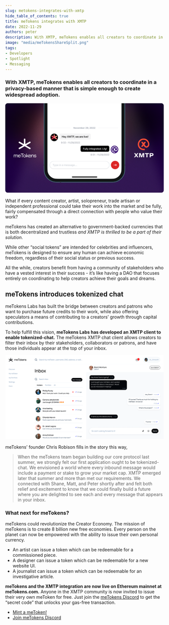 ```yaml
---
slug: metokens-integrates-with-xmtp
hide_table_of_contents: true
title: meTokens integrates with XMTP
date: 2022-11-29
authors: peter
description: With XMTP, meTokens enables all creators to coordinate in a privacy-based manner that is simple enough to create widespread adoption.
image: "media/meTokensShareSplit.png"
tags:
- Developers
- Spotlight
- Messaging
---
```


### With XMTP, meTokens enables all creators to coordinate in a privacy-based manner that is simple enough to create widespread adoption.

![](media/meTokensShareSplit.png)

What if every content creator, artist, solopreneur, trade artisan or independent professional could take their work into the market and be fully, fairly compensated through a direct connection with people who value their work?

<!--truncate-->

meTokens has created an alternative to government-backed currencies that is both decentralized and trustless _and XMTP is thrilled to be a part of their solution._

While other “social tokens” are intended for celebrities and influencers, meTokens is designed to ensure any human can achieve economic freedom, regardless of their social status or previous success.

All the while, creators benefit from having a community of stakeholders who have a vested interest in their success - it’s like having a DAO that focuses entirely on coordinating to help creators achieve their goals and dreams.


## meTokens introduces tokenized chat

meTokens Labs has built the bridge between creators and patrons who want to purchase future credits to their work, while also offering speculators a means of contributing to a creators’ growth through capital contributions.

To help fulfill this vision, **meTokens Labs has developed an XMTP client to enable tokenized-chat.** The meTokens XMTP chat client allows creators to filter their inbox by their stakeholders, collaborators or patrons, and have those individuals appear at the top of your inbox.

![](media/pasted-image-0.png)

meTokens’ founder Chris Robison fills in the story this way,

>When the meTokens team began building our core protocol last summer, we strongly felt our first application ought to be tokenized-chat. We envisioned a world where every inbound message would include a payment or stake to grow your market cap. XMTP emerged later that summer and more than met our requirements. We connected with Shane, Matt, and Peter shortly after and felt both relief and excitement to know that we could finally build a future where you are delighted to see each and every message that appears in your inbox.


### What next for meTokens?

meTokens could revolutionize the Creator Economy. The mission of meTokens is to create 8 billion new free economies. Every person on the planet can now be empowered with the ability to issue their own personal currency.

- An artist can issue a token which can be redeemable for a commissioned piece.
- A designer can issue a token which can be redeemable for a new website UI.
- A journalist can issue a token which can be redeemable for an investigative article.

**meTokens and the XMTP integration are now live on Ethereum mainnet at meTokens.com.** Anyone in the XMTP community is now invited to issue their very own meToken for free. Just join the [meTokens Discord](https://discord.gg/CuXRv5Hmk4) to get the “secret code” that unlocks your gas-free transaction.

- [Mint a meToken!](http://www.metokens.com/)
- [Join meTokens Discord](https://discord.gg/eXSRUQbGKK)
